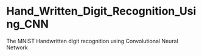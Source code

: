 # Hand_Written_Digit_Recognition_Using_CNN
The MNIST  Handwritten digit recognition using Convolutional Neural Network
